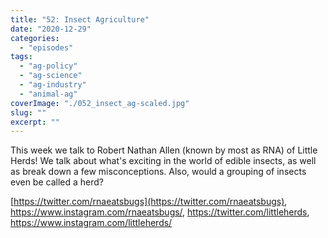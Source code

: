 ```yaml
---
title: "52: Insect Agriculture"
date: "2020-12-29"
categories: 
  - "episodes"
tags: 
  - "ag-policy"
  - "ag-science"
  - "ag-industry"
  - "animal-ag"
coverImage: "./052_insect_ag-scaled.jpg"
slug: ""
excerpt: ""
---
```


This week we talk to Robert Nathan Allen (known by most as RNA) of Little Herds! We talk about what's exciting in the world of edible insects, as well as break down a few misconceptions. Also, would a grouping of insects even be called a herd?

[https://twitter.com/rnaeatsbugs](https://twitter.com/rnaeatsbugs), https://www.instagram.com/rnaeatsbugs/, https://twitter.com/littleherds, https://www.instagram.com/littleherds/
